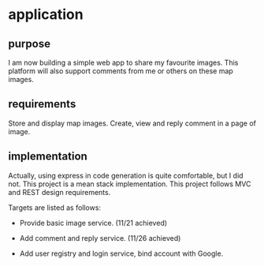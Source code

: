 # application

## purpose

I am now building a simple web app to share my favourite images.
This platform will also support comments from me or others on these map images.

## requirements

Store and display map images.
Create, view and reply comment in a page of image.

## implementation

Actually, using express in code generation is quite comfortable, but I did not.
This project is a mean stack implementation. 
This project follows MVC and REST design requirements.

Targets are listed as follows:

* Provide basic image service. (11/21 achieved)

* Add comment and reply service. (11/26 achieved)

* Add user registry and login service, bind account with Google.

